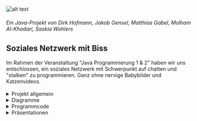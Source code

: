 ![alt text]( https://cdn.discordapp.com/attachments/783318437384552521/793117042214567946/locsterw3_2.png "Logo Title Text 1")
<h6>Ein Java-Projekt von Dirk Hofmann, Jakob Gensel, Matthias Gabel, Molham Al-Khodari, Saskia Wohlers</h6>

<h2>Soziales Netzwerk mit Biss</h2>
Im Rahmen der Veranstaltung "Java Programmierung 1 & 2" haben wir uns entschlossen, ein soziales Netzwerk mit Schwerpunkt auf chatten und "stalken" zu programmieren. Ganz ohne nervige Babybilder und Katzenvideos.<br>
<br>
<details>
<summary> Projekt allgemein</summary><br>
<h2>Projektteam</h2>
Das Team vom Locster besteht aus: <br>
<br>
<ul>
<li><strong>Dirk Hofmann</strong> https://github.com/Munchkin129 <br></li>
<li><strong>Jakob Gensel</strong> https://github.com/bro-scientist <br></li>
<li><strong>Matthias Gabel</strong> https://github.com/f0rkster <br></li>
<li><strong>Molham Al-Khodari</strong> https://github.com/Molham321 <br></li>
<li><strong>Saskia Wohlers</strong> https://github.com/schnoernja <br></li>
</ul>

<h2>Idee und Produkt</h2>
zum Miroboard für die Ideenfindung: https://miro.com/app/board/o9J_lf2VPJc=/ <br>
<br>
Die Idee zum Locster hatte sich nach mehrmaligem brainstorming über die Plattform <strong>miro</strong> https://miro.com/signup/ aus einer 
Auswahl von z.B. einer WG-Verwaltung, Campus-Navigator und Texteditor durchgesetzt. <br>
Der Grundsatz war, dass jedes uns bekannte soziale Netzwerk vollkommen überlaufen ist von Werbung, unlustigen Posts von der lieben Tante, und 500 Selfies der Verflossenen.<br>
Der Locster schreitet genau dort ein: diese Web-Anwendung wird sich nur den wirklich wichtigen News widmen, erlaubt dir Profilstatistiken anzusehen (Wer hat sich mein Profil angeschaut?), und lässt dich mit deinen Freunden entspannt chatten!

<h2>Anforderungsbeschreibung</h2>
Die groben Ziele umfassen für den jetzigen Stand:<br>

     - Erstellung und Implementierung eines Chatsystems
     - Erstellung und Implementierung einer User-Datenbank
<br>
<h2>Abgrenzungskriterien</h2>
Nicht zum Projektumfang gehören:<br>

     -Erstellung eines regionalen Newsfeed
     
</details>

<details>
<summary>Diagramme</summary><br>
<h2>Klassendiagramm</h2>
<br>
Nachdem das Projekt festgelegt wurde, haben wir uns erste Ideen zur Umsetzung gemacht.
Zunächst hatten wir nur die fertige Website vor Augen und haben daher auch die Klassen je nach Unterseite gestaltet,
was natürlich die falsche Vorangehensweise war.

Somit sah das erste Klassendiagramm wie folgt aus:
![alt text](https://cdn.discordapp.com/attachments/783318437384552521/793205870074789888/JAVA1_-_alt_Klassendiagramm.jpeg)
<br>
Nach weiteren Meetings und Austausch mit anderen Projekt-Gruppen haben wir uns entschlossen,
unser bisheriges Klassendiagramm nochmal zu überholen, mit folgendem Ergebnis:
![alt text](https://cdn.discordapp.com/attachments/783318437384552521/793207517541826620/JAVA1_-_Klassendiagramm.jpeg)
<br>
Mithilfe dieses Diagrammes erarbeiteten wir uns Use Case und Aktivitätsdiagramme, welche uns im weiteren Verlauf für die eigentlichen Klassen helfen werden.
</details>

<details>
<summary>Programmcode</summary><br>
<h2>Sprache</h2>
<br>
Der code wird mit Englisch geschrieben, es hat Sinnvolle sprechende, englische Bezeichner. es ist kommentiert und vermeidet unnötige Redundanzen.
     
<h2>Unit-Tests</h2>
<br>
Die Unit-Tests laufen fehlerfrei durch und erlauben es, Fehler aufzudecken
</details>

<details>
<summary>Präsentationen</summary><br>
<h2>Präsentationen 1</h2>
<br>
hier vielleicht unsere erste PowerPoint ?
<h2>Präsentationen 2</h2>
<br>
hier vielleicht unsere 2. PowerPoint ?
<h2>Präsentationen 3</h2>
<br>
hier vielleicht unsere letzte PowerPoint ?
</details>

